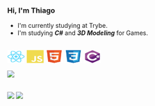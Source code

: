 ### Hi, I'm Thiago

- I'm currently studying at Trybe.
- I'm studying ***C#*** and ***3D Modeling*** for Games.


<div style="display: inline_block"><br>
  <img align="center" alt="Icone do React" height="30" width="40" src="https://raw.githubusercontent.com/devicons/devicon/master/icons/react/react-original.svg">
  <img align="center" alt="Icone do JavaScript" height="30" width="40" src="https://raw.githubusercontent.com/devicons/devicon/master/icons/javascript/javascript-plain.svg">
  <img align="center" alt="Icone do HTML" height="30" width="40" src="https://raw.githubusercontent.com/devicons/devicon/master/icons/html5/html5-original.svg">
  <img align="center" alt="Icone do CSS" height="30" width="40" src="https://raw.githubusercontent.com/devicons/devicon/master/icons/css3/css3-original.svg">
  <img align="center" alt="Icone do C Sharp" height="30" width="40" src="https://raw.githubusercontent.com/devicons/devicon/master/icons/csharp/csharp-original.svg">
</div><br>

<div align="left">
  <a href="https://github.com/thiagopxavier">
  <img height="150em" src="https://github-readme-stats.vercel.app/api/top-langs/?username=thiagopxavier&layout=compact&langs_count=7&theme=great-gatsby"/>
</div>

##

<div>
  <a href="https://thiago-xavier.vercel.app/" target="_blank"><img width="104em" src="https://img.shields.io/badge/website-F0DB4F?style=for-the-badge&logo=About.me&logoColor=black" target="_blank"></a>
  <a href="https://www.linkedin.com/in/thiagopxavier" target="_blank"><img src="https://img.shields.io/badge/LinkedIn-0077B5?style=for-the-badge&logo=linkedin&logoColor=white" target="_blank"></a> 
</div>
